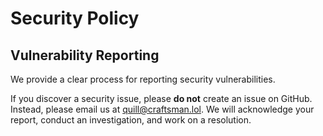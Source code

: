 # Security Policy

## Vulnerability Reporting
We provide a clear process for reporting security vulnerabilities. 

If you discover a security issue, please **do not** create an issue on GitHub.
Instead, please email us at [quill@craftsman.lol](mailto:quill@craftsman.lol). 
We will acknowledge your report, conduct an investigation, and work on a resolution.